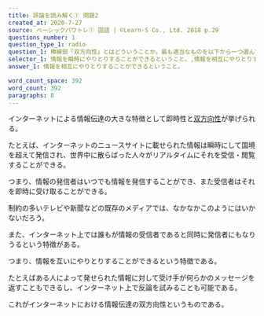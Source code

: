 ```yaml
---
title: 評論を読み解く① 問題2
created_at: 2020-7-27
source: ベーシックパワトレ① 国語 | ©Learn-S Co., Ltd. 2018 p.29
questions_number: 1
question_type_1: radio
question_1: 棒線部「双方向性」とはどういうことか。最も適当なものを以下から一つ選んでください。
selector_1: 情報を瞬時にやりとりすることができるということ。,情報を相互にやりとりすることができるということ。,情報を効率的に発信することができるということ。,情報を即時に受け取ることができるということ。
answer_1: 情報を相互にやりとりすることができるということ。

word_count_space: 392
word_count: 392
paragraphs: 8
---
```


インターネットによる情報伝達の大きな特徴として即時性と<u>双方向性</u>が挙げられる。

たとえば、インターネットのニュースサイトに載せられた情報は瞬時にして国境を超えて発信され、世界中に散らばった人々がリアルタイムにそれを受信・閲覧することができる。

つまり、情報の発信者はいつでも情報を発信することができ、また受信者はそれを即時に受け取ることができる。

制約の多いテレビや新聞などの既存のメディアでは、なかなかこのようにはいかないだろう。

また、インターネット上では誰もが情報の受信者であると同時に発信者にもなりうるという特徴がある。

つまり、情報を互いにやりとりすることができるという特徴である。

たとえばある人によって発せられた情報に対して受け手が何らかのメッセージを返すこともできるし、インターネット上で反論を試みることも可能である。

これがインターネットにおける情報伝達の双方向性というものである。